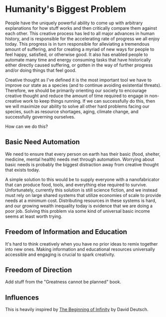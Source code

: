 # Humanity's Biggest Problem

People have the uniquely powerful ability to come up with arbitrary
explanations for how stuff works and then critically compare them against each
other. This creative process has led to all major advances in human history,
and is responsible for the accelerating rate of progress we all enjoy today.
This progress is in turn responsible for alleviating a tremendous amount of
suffering, and for creating a myriad of new ways for people to feel happy,
satisfied, or otherwise good.  It also has enabled people to automate many time
and energy consuming tasks that have historically either directly caused
suffering, or gotten in the way of further progress and/or doing things that
feel good.

Creative thought as I've defined it is the most important tool we have to
improve our state as a species (and to continue avoiding existential threats).
Therefore, we should be primarily orienting our society to encourage creative
thought and reduce the amount of time required to engage in non-creative work
to keep things running. If we can successfully do this, then we will maximize
our ability to solve all other hard problems facing our species, such as
resource shortages, aging, climate change, and successfully governing
ourselves.

How can we do this?

## Basic Need Automation

We need to ensure that every person on earth has their basic (food, shelter,
medicine, mental health) needs met through automation. Worrying about basic
needs is probably the biggest distraction away from creative thought that
exists today.

A simple solution to this would be to supply everyone with a nanofabricator
that can produce food, tools, and everything else required to survive.
Unfortunately, currently this solution is still science fiction, and we instead
must rely on large shared systems that utilize economies of scale to provide
needs at a minimum cost. Distributing resources in these systems is hard, and
our growing wealth inequality today is evidence that we are doing a poor job.
Solving this problem via some kind of universal basic income seems at least
worth trying.

## Freedom of Information and Education

It's hard to think creatively when you have no prior ideas to remix together
into new ones. Making information and educational resources universally
accessible and engaging is crucial to spark creativity.


## Freedom of Direction

Add stuff from the "Greatness cannot be planned" book.


## Influences

This is heavily inspired by
[The Beginning of
Infinity](https://en.wikipedia.org/wiki/The_Beginning_of_Infinity) by David
Deutsch.
